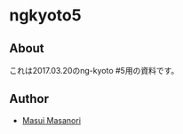 # ngkyoto5
## About
これは2017.03.20のng-kyoto #5用の資料です。

## Author
* [Masui Masanori](https://github.com/masanori840816)
